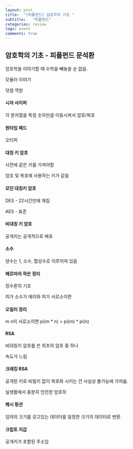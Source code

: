 ```yaml
---
layout: post
title:  "[피플펀드] 암호학의 기초 "
subtitle:   "피플펀드"
categories: review
tags: event
comments: true
---
```


## 암호학의 기초 - 피플펀드 문석환

암호학을 이야기할 때 수학을 빼놓을 순 없음.

모듈러 이야기

덧셈 역원 

#### 시자 사이퍼

각 문자열을 특정 숫자만큼 이동시켜서 암호/복호

#### 원타임 패드

오티피

#### 대칭 키 암호

사전에 같은 키를 가져야함

암호 및 복호에 사용하는 키가 같음


#### 모던 대칭키 암호

DES - 22시간만에 깨짐

AES - 표준

#### 비대칭 키 암호

공개키는 공개적으로 배포

#### 소수

양수는 1, 소수, 합성수로 이루어져 있음

#### 페르마의 작은 정리

정수론의 기초

피가 소수가 에이와 피가 서로소이면 

#### 오일러 정리

m n이 서로소이면 pi(m * n) = pi(m) * pi(n)

#### RSA

비대칭키 암호를 쓴 최초의 암호 중 하나

속도가 느림

#### 크래킹 RSA

공개된 키로 비밀키 없이 복호화 시키는 건 사실상 불가능에 가까움.

실생활에서 충분히 안전한 암호하

#### 해시 펑션

임의의 크기를 갖고있는 데이터를 일정한 크기의 데이터로 변환.

#### 크립토 지갑

공개키가 포함된 주소임



